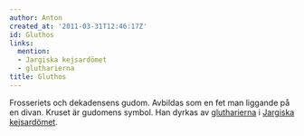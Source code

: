 ```yaml
---
author: Anton
created_at: '2011-03-31T12:46:17Z'
id: Gluthos
links:
  mention:
  - Jargiska kejsardömet
  - glutharierna
title: Gluthos
---
```


Frosseriets och dekadensens gudom. Avbildas som en fet man liggande på en divan. Kruset är gudomens
symbol. Han dyrkas av [glutharierna] i [Jargiska kejsardömet].

  [glutharierna]: glutharierna
  [Jargiska kejsardömet]: Jargiska_kejsardömet
